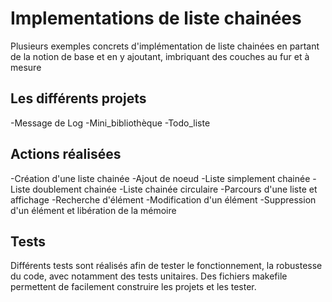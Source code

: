 # Implementations de liste chainées

Plusieurs exemples concrets d'implémentation de liste chainées en partant de la notion de base et en y ajoutant, imbriquant des couches au fur et à mesure

## Les différents projets

-Message de Log
-Mini_bibliothèque
-Todo_liste

## Actions réalisées

-Création d'une liste chainée
-Ajout de noeud
-Liste simplement chainée
-Liste doublement chainée
-Liste chainée circulaire
-Parcours d'une liste et affichage
-Recherche d'élément
-Modification d'un élément
-Suppression d'un élément et libération de la mémoire

##  Tests

Différents tests sont réalisés afin de tester le fonctionnement, la robustesse du code, avec notamment des tests unitaires.
Des fichiers makefile permettent de facilement construire les projets et les tester.

